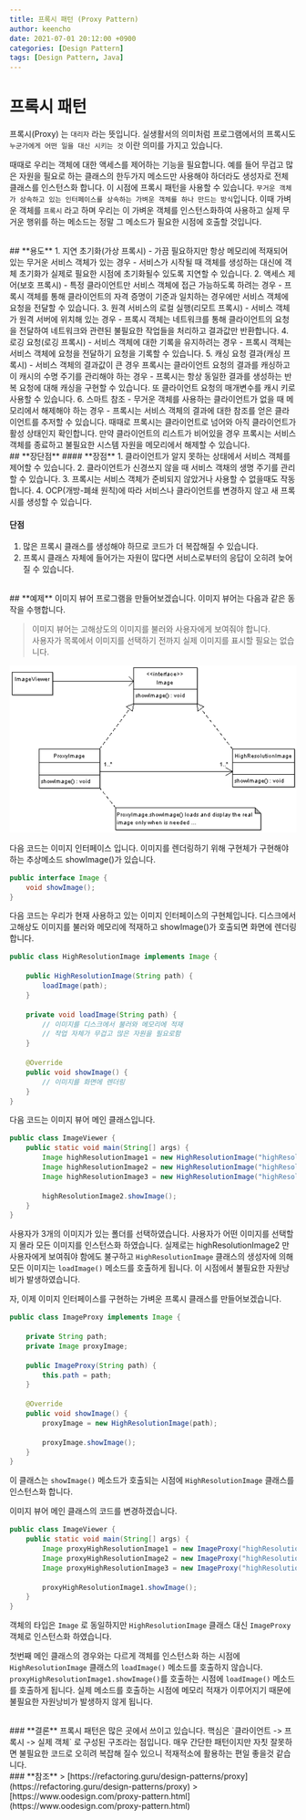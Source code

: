 ```yaml
---
title: 프록시 패턴 (Proxy Pattern)
author: keencho
date: 2021-07-01 20:12:00 +0900
categories: [Design Pattern]
tags: [Design Pattern, Java]
---
```


# **프록시 패턴**  
프록시(Proxy) 는 `대리자` 라는 뜻입니다. 실생활서의 의미처럼 프로그램에서의 프록시도 `누군가에게 어떤 일을 대신 시키는 것` 이란 의미를 가지고 있습니다.  

때때로 우리는 객체에 대한 액세스를 제어하는 기능을 필요합니다. 예를 들어 무겁고 많은 자원을 필요로 하는 클래스의 한두가지 메소드만 사용해야 하더라도 생성자로 전체 클래스를 인스턴스화 합니다. 
이 시점에 프록시 패턴을 사용할 수 있습니다. `무거운 객체가 상속하고 있는 인터페이스를 상속하는 가벼운 객체를 하나 만드는 방식`입니다. 
이때 가벼운 객체를 `프록시` 라고 하며 우리는 이 가벼운 객체를 인스턴스화하여 사용하고 실제 무거운 행위를 하는 메소드는 정말 그 메소드가 필요한 시점에 호출할 것입니다.  


<br/>
## **용도**
1. 지연 초기화(가상 프록시) - 가끔 필요하지만 항상 메모리에 적재되어 있는 무거운 서비스 객체가 있는 경우 
  - 서비스가 시작될 때 객체를 생성하는 대신에 객체 초기화가 실제로 필요한 시점에 초기화될수 있도록 지연할 수 있습니다.
2. 액세스 제어(보호 프록시) - 특정 클라이언트만 서비스 객체에 접근 가능하도록 하려는 경우
  - 프록시 객체를 통해 클라이언트의 자격 증명이 기준과 일치하는 경우에만 서비스 객체에 요청을 전달할 수 있습니다.
3. 원격 서비스의 로컬 실행(리모트 프록시) - 서비스 객체가 원격 서버에 위치해 있는 경우
  - 프록시 객체는 네트워크를 통해 클라이언트의 요청을 전달하여 네트워크와 관련된 불필요한 작업들을 처리하고 결과값만 반환합니다.
4. 로깅 요청(로깅 프록시) - 서비스 객체에 대한 기록을 유지하려는 경우
  - 프록시 객체는 서비스 객체에 요청을 전달하기 요청을 기록할 수 있습니다.
5. 캐싱 요청 결과(캐싱 프록시) - 서비스 객체의 결과값이 큰 경우 프록시는 클라이언트 요청의 결과를 캐싱하고 이 캐시의 수명 주기를 관리해야 하는 경우
  - 프록시는 항상 동일한 결과를 생성하는 반복 요청에 대해 캐싱을 구현할 수 있습니다. 또 클라이언트 요청의 매개변수를 캐시 키로 사용할 수 있습니다.
6. 스마트 참조 - 무거운 객체를 사용하는 클라이언트가 없을 때 메모리에서 해제해야 하는 경우
  - 프록시는 서비스 객체의 결과에 대한 참조를 얻은 클라이언트를 추저할 수 있습니다. 때때로 프록시는 클라이언트로 넘어와 아직 클라이언트가 활성 상태인지 확인합니다. 
만약 클라이언트의 리스트가 비어있을 경우 프록시는 서비스 객체를 종료하고 불필요한 시스템 자원을 메모리에서 해제할 수 있습니다.

<br/>
## **장단점**  
#### **장점**
1. 클라이언트가 알지 못하는 상태에서 서비스 객체를 제어할 수 있습니다.
2. 클라이언트가 신경쓰지 않을 때 서비스 객채의 생명 주기를 관리할 수 있습니다.
3. 프록시는 서비스 객체가 준비되지 않았거나 사용할 수 없을때도 작동합니다.
4. OCP(개방-폐쇄 원칙)에 따라 서비스나 클라이언트를 변경하지 않고 새 프록시를 생성할 수 있습니다.

#### **단점**
1. 많은 프록시 클래스를 생성해야 하므로 코드가 더 복잡해질 수 있습니다.
2. 프록시 클래스 자체에 들어가는 자원이 많다면 서비스로부터의 응답이 오히려 늦어질 수 있습니다.

<br/>
## **예제**
이미지 뷰어 프로그램을 만들어보겠습니다. 이미지 뷰어는 다음과 같은 동작을 수행합니다.  

> 이미지 뷰어는 고해상도의 이미지를 불러와 사용자에게 보여줘야 합니다.  
> 사용자가 목록에서 이미지를 선택하기 전까지 실제 이미지를 표시할 필요는 없습니다.

![diagram](/assets/img/custom/design-pattern/proxy/diagram.png)

다음 코드는 이미지 인터페이스 입니다. 이미지를 렌더링하기 위해 구현체가 구현해야 하는 추상메소드 showImage()가 있습니다.
```java
public interface Image {
    void showImage();
}
```

다음 코드는 우리가 현재 사용하고 있는 이미지 인터페이스의 구현체입니다. 디스크에서 고해상도 이미지를 불러와 메모리에 적재하고 showImage()가 호출되면 화면에 렌더링 합니다.
```java
public class HighResolutionImage implements Image {

    public HighResolutionImage(String path) {
        loadImage(path);
    }

    private void loadImage(String path) {
        // 이미지를 디스크에서 불러와 메모리에 적재
        // 작업 자체가 무겁고 많은 자원을 필요로함
    }

    @Override
    public void showImage() {
        // 이미지를 화면에 렌더링
    }
}
```

다음 코드는 이미지 뷰어 메인 클래스입니다.  
```java
public class ImageViewer {
    public static void main(String[] args) {
        Image highResolutionImage1 = new HighResolutionImage("highResolutionImage1");
        Image highResolutionImage2 = new HighResolutionImage("highResolutionImage2");
        Image highResolutionImage3 = new HighResolutionImage("highResolutionImage3");

        highResolutionImage2.showImage();
    }
}
```
사용자가 3개의 이미지가 있는 폴더를 선택하였습니다. 사용자가 어떤 이미지를 선택할지 몰라 모든 이미지를 인스턴스화 하였습니다. 실제로는 highResolutionImage2 만 사용자에게 보여줘야 함에도 불구하고 `HighResolutionImage` 클래스의 생성자에 의해 모든 이미지는 `loadImage()` 메소드를 호출하게 됩니다. 
이 시점에서 불필요한 자원낭비가 발생하였습니다.  

자, 이제 이미지 인터페이스를 구현하는 가벼운 프록시 클래스를 만들어보겠습니다. 
```java
public class ImageProxy implements Image {

    private String path;
    private Image proxyImage;

    public ImageProxy(String path) {
        this.path = path;
    }

    @Override
    public void showImage() {
        proxyImage = new HighResolutionImage(path);

        proxyImage.showImage();
    }
}
```
이 클래스는 `showImage()` 메소드가 호출되는 시점에 `HighResolutionImage` 클래스를 인스턴스화 합니다.  

이미지 뷰어 메인 클래스의 코드를 변경하겠습니다.
```java
public class ImageViewer {
    public static void main(String[] args) {
        Image proxyHighResolutionImage1 = new ImageProxy("highResolutionImage1");
        Image proxyHighResolutionImage2 = new ImageProxy("highResolutionImage2");
        Image proxyHighResolutionImage3 = new ImageProxy("highResolutionImage3");

        proxyHighResolutionImage1.showImage();
    }
}
```
객체의 타입은 `Image` 로 동일하지만 `HighResolutionImage` 클래스 대신 `ImageProxy` 객체로 인스턴스화 하였습니다.  

첫번째 메인 클래스의 경우와는 다르게 객체를 인스턴스화 하는 시점에 `HighResolutionImage` 클래스의 `loadImage()` 메소드를 호출하지 않습니다. 
`proxyHighResolutionImage1.showImage()`를 호출하는 시점에 `loadImage()` 메소드를 호출하게 됩니다. 실제 메소드를 호출하는 시점에 메모리 적재가 이루어지기 때문에 불필요한 자원낭비가 발생하지 않게 됩니다.

<br/>
### **결론**
프록시 패턴은 많은 곳에서 쓰이고 있습니다. 핵심은 `클라이언트 -> 프록시 -> 실제 객체` 로 구성된 구조라는 점입니다. 매우 간단한 패턴이지만 자칫 잘못하면 불필요한 코드로 오히려 복잡해 질수 있으니 적재적소에 활용하는 편일 좋을것 같습니다.  

<br/>
### **참조**
> [https://refactoring.guru/design-patterns/proxy](https://refactoring.guru/design-patterns/proxy)  
> [https://www.oodesign.com/proxy-pattern.html](https://www.oodesign.com/proxy-pattern.html)
